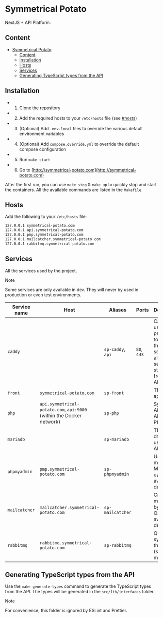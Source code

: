 # Symmetrical Potato

NextJS + API Platform.

## Content

- [Symmetrical Potato](#symmetrical-potato)
  - [Content](#content)
  - [Installation](#installation)
  - [Hosts](#hosts)
  - [Services](#services)
  - [Generating TypeScript types from the API](#generating-typescript-types-from-the-api)

## Installation

- 1. Clone the repository
- 2. Add the required hosts to your `/etc/hosts` file (see [#hosts](#hosts))
- 3. (Optional) Add `.env.local` files to override the various default environment variables
- 4. (Optional) Add `compose.override.yml` to override the default compose configuration
- 5. Run `make start`
- 6. Go to [http://symmetrical-potato.com](http://symmetrical-potato.com)

After the first run, you can use `make stop` & `make up` to quickly stop and start the containers.
All the available commands are listed in the `Makefile`.

## Hosts

Add the following to your `/etc/hosts` file:

```bash
127.0.0.1 symmetrical-potato.com
127.0.0.1 api.symmetrical-potato.com
127.0.0.1 pmp.symmetrical-potato.com
127.0.0.1 mailcatcher.symmetrical-potato.com
127.0.0.1 rabbitmq.symmetrical-potato.com
```

## Services

All the services used by the project.

> [!NOTE]  
> Some services are only available in dev. They will never by used in production or even test environments.

| Service name  | Host                                                                 | Aliases           | Ports       | Description                                                                                                  |
| ------------- | -------------------------------------------------------------------- | ----------------- | ----------- | ------------------------------------------------------------------------------------------------------------ |
| `caddy`       |                                                                      | `sp-caddy`, `api` | `80`, `443` | Caddy is used as the proxy entry to any of the running services. It also services static files from the API. |
| `front`       | `symmetrical-potato.com`                                             | `sp-front`        |             | The NextJS app.                                                                                              |
| `php`         | `api.symmetrical-potato.com`, `api:9000` (within the Docker network) | `sp-php`          |             | Symfony API with API Platform.                                                                               |
| `mariadb`     |                                                                      | `sp-mariadb`      |             | The database used by the API.                                                                                |
| `phpmyadmin`  | `pmp.symmetrical-potato.com`                                         | `sp-phpmyadmin`   |             | Used to manage MariaDB easily. Only available in dev.                                                        |
| `mailcatcher` | `mailcatcher.symmetrical-potato.com`                                 | `sp-mailcatcher`  |             | Catches all mails sent by the API. Only available in dev.                                                    |
| `rabbitmq`    | `rabbitmq.symmetrical-potato.com`                                    | `sp-rabbitmq`     |             | Queue system for the API (such as mails).                                                                    |

## Generating TypeScript types from the API

Use the `make generate-types` command to generate the TypeScript types from the API.
The types will be generated in the `src/lib/interfaces` folder.

> [!NOTE]  
> For convenience, this folder is ignored by ESLint and Prettier.
